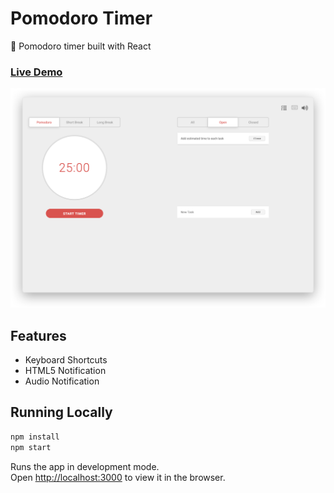 # Pomodoro Timer
:tomato: Pomodoro timer built with React

### [Live Demo](https://luizbatanero.github.io/pomodoro-react/)

![Screenshot](screenshot.png)

## Features

* Keyboard Shortcuts
* HTML5 Notification
* Audio Notification

## Running Locally

```sh
npm install
npm start
```

Runs the app in development mode.<br>
Open [http://localhost:3000](http://localhost:3000) to view it in the browser.
